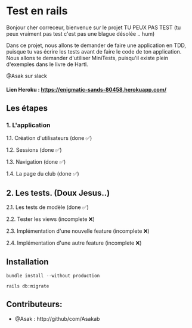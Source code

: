 # Test en rails

Bonjour cher correceur, bienvenue sur le projet TU PEUX PAS TEST (tu peux vraiment pas test c'est pas une blague désolée .. hum)

Dans ce projet, nous allons te demander de faire une application en TDD, puisque tu vas écrire les tests avant de faire le code de ton application. Nous allons te demander d'utiliser MiniTests, puisqu'il existe plein d'exemples dans le livre de Hartl.


@Asak sur slack

#### Lien Heroku : https://enigmatic-sands-80458.herokuapp.com/

## Les étapes 

### 1. L'application

1.1. Création d'utilisateurs (done ✅)

1.2. Sessions (done ✅)

1.3. Navigation (done ✅)

1.4. La page du club (done ✅)

## 2. Les tests. (Doux Jesus..)

2.1. Les tests de modèle (done ✅)

2.2. Tester les views (incomplete ❌)

2.3. Implémentation d'une nouvelle feature (incomplete ❌)

2.4. Implémentation d'une autre feature (incomplete ❌)




## Installation

```
bundle install --without production
```

```
rails db:migrate
```


## Contributeurs:

* @Asak : http://github/com/Asakab
